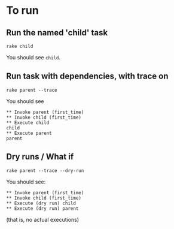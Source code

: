 # To run

## Run the named 'child' task
```shell
rake child
```

You should see `child`.

## Run task with dependencies, with trace on
```shell
rake parent --trace
```

You should see
```
** Invoke parent (first_time)
** Invoke child (first_time)
** Execute child
child
** Execute parent
parent
```

## Dry runs / What if
```shell
rake parent --trace --dry-run
```

You should see:
```
** Invoke parent (first_time)
** Invoke child (first_time)
** Execute (dry run) child
** Execute (dry run) parent
```
(that is, no actual executions)
